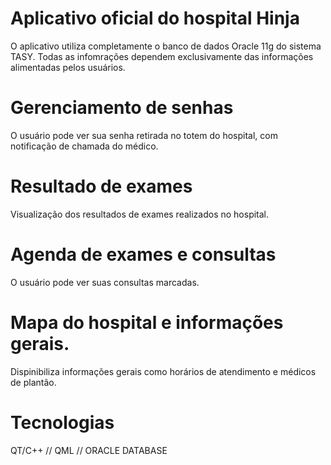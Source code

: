 # Aplicativo oficial do hospital Hinja

O aplicativo utiliza completamente o banco de dados Oracle 11g do sistema TASY.
Todas as infomrações dependem exclusivamente das informações alimentadas pelos usuários.



# Gerenciamento de senhas
O usuário pode ver sua senha retirada no totem do hospital, com notificação de chamada do médico.



# Resultado de exames
Visualização dos resultados de exames realizados no hospital.



# Agenda de exames e consultas
O usuário pode ver suas consultas marcadas.



# Mapa do hospital e informações gerais.
Dispinibiliza informações gerais como horários de atendimento e médicos de plantão.



# Tecnologias
QT/C++ //
QML //
ORACLE DATABASE

